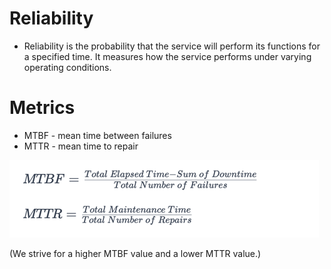 # Reliability
- Reliability is the probability that the service will perform its functions for a specified time. It measures how the service performs under varying operating conditions.

# Metrics
- MTBF - mean time between failures
- MTTR - mean time to repair

![img.png](assets/mtbf_mttr.png)

(We strive for a higher MTBF value and a lower MTTR value.)